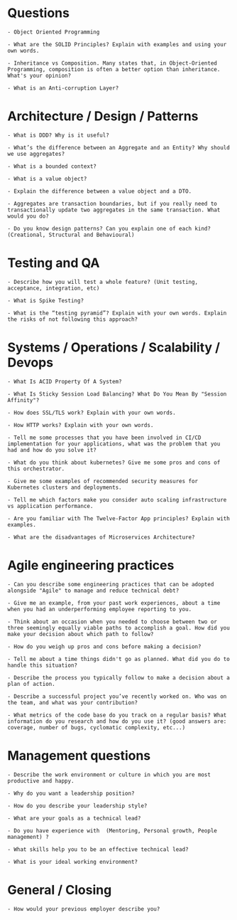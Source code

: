 # Questions

    - Object Oriented Programming

    - What are the SOLID Principles? Explain with examples and using your own words.

    - Inheritance vs Composition. Many states that, in Object-Oriented Programming, composition is often a better option than inheritance. What's your opinion?

    - What is an Anti-corruption Layer?

# Architecture / Design / Patterns

    - What is DDD? Why is it useful?

    - What’s the difference between an Aggregate and an Entity? Why should we use aggregates?

    - What is a bounded context?

    - What is a value object? 

    - Explain the difference between a value object and a DTO.

    - Aggregates are transaction boundaries, but if you really need to transactionally update two aggregates in the same transaction. What would you do?

    - Do you know design patterns? Can you explain one of each kind? (Creational, Structural and Behavioural)

# Testing and QA

    - Describe how you will test a whole feature? (Unit testing, acceptance, integration, etc)

    - What is Spike Testing?

    - What is the “testing pyramid”? Explain with your own words. Explain the risks of not following this approach? 

# Systems / Operations / Scalability / Devops

    - What Is ACID Property Of A System?

    - What Is Sticky Session Load Balancing? What Do You Mean By "Session Affinity"?

    - How does SSL/TLS work? Explain with your own words.

    - How HTTP works? Explain with your own words.

    - Tell me some processes that you have been involved in CI/CD implementation for your applications, what was the problem that you had and how do you solve it?

    - What do you think about kubernetes? Give me some pros and cons of this orchestrator.

    - Give me some examples of recommended security measures for Kubernetes clusters and deployments.

    - Tell me which factors make you consider auto scaling infrastructure vs application performance.

    - Are you familiar with The Twelve-Factor App principles? Explain with examples.

    - What are the disadvantages of Microservices Architecture?

# Agile engineering practices

    - Can you describe some engineering practices that can be adopted alongside "Agile" to manage and reduce technical debt?

    - Give me an example, from your past work experiences, about a time when you had an underperforming employee reporting to you.

    - Think about an occasion when you needed to choose between two or three seemingly equally viable paths to accomplish a goal. How did you make your decision about which path to follow?

    - How do you weigh up pros and cons before making a decision?

    - Tell me about a time things didn't go as planned. What did you do to handle this situation?

    - Describe the process you typically follow to make a decision about a plan of action.

    - Describe a successful project you’ve recently worked on. Who was on the team, and what was your contribution?

    - What metrics of the code base do you track on a regular basis? What information do you research and how do you use it? (good answers are: coverage, number of bugs, cyclomatic complexity, etc...)

# Management questions 

    - Describe the work environment or culture in which you are most productive and happy.

    - Why do you want a leadership position?

    - How do you describe your leadership style?

    - What are your goals as a technical lead?

    - Do you have experience with  (Mentoring, Personal growth, People management) ?

    - What skills help you to be an effective technical lead?

    - What is your ideal working environment?

# General / Closing

    - How would your previous employer describe you?